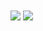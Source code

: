 <a href="https://github.com/hosaini1921">
<img align="center" src="https://github-readme-stats.vercel.app/api?username=hosaini1921&show_icons=true&count_private=true&include_all_commits=true" /></a>
<a href="https://github.com/hosaini1921">
<img align="center" src="https://github-readme-stats.vercel.app/api/top-langs/?username=hosaini1921"&theme=dark />
</a>
